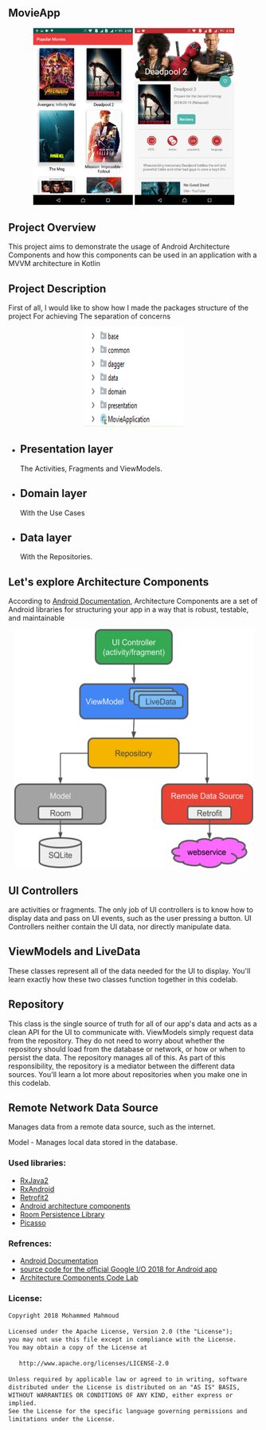 ## MovieApp
<p align="center">
<img src="Screenshot_popMovies.png" width="200"/>
<img src="Screenshot_DetailMovies.png" width="200"/>
</p>



## Project Overview

This project aims to demonstrate the usage of Android Architecture Components and how this components can be used in an application with a MVVM architecture in Kotlin 

## Project Description

First of all, I would like to show how I made the packages structure of the project For achieving The separation of concerns 

<p align="center">
<img src="ProjectStructure.PNG" alt="" width="200" height="200"/>
</p>

- ## Presentation layer 
    The Activities, Fragments and ViewModels.
- ## Domain layer 
    With the Use Cases
- ##  Data layer 
    With the Repositories.



## Let's explore Architecture Components  
According to [Android Documentation](https://developer.android.com/topic/libraries/architecture), Architecture Components are a set of Android libraries for structuring your app in a way that is robust, testable, and maintainable
<p align="center">
<img src="arccomponents.png" alt="" width="480" height="480"/>
</p>


## UI Controllers  
are activities or fragments. The only job of UI controllers is to know how to display data and pass on UI events, such as the user pressing a button. UI Controllers neither contain the UI data, nor directly manipulate data.

## ViewModels and LiveData 

These classes represent all of the data needed for the UI to display. You'll learn exactly how these two classes function together in this codelab.

## Repository 

This class is the single source of truth for all of our app's data and acts as a clean API for the UI to communicate with. ViewModels simply request data from the repository. They do not need to worry about whether the repository should load from the database or network, or how or when to persist the data. The repository manages all of this. As part of this responsibility, the repository is a mediator between the different data sources. You'll learn a lot more about repositories when you make one in this codelab.

## Remote Network Data Source 

Manages data from a remote data source, such as the internet.

Model - Manages local data stored in the database.



### Used libraries: ###
- [RxJava2](https://github.com/ReactiveX/RxJava)
- [RxAndroid](https://github.com/ReactiveX/RxAndroid)
- [Retrofit2](https://github.com/square/retrofit)
- [Android architecture components](https://developer.android.com/topic/libraries/architecture/index.html)
- [Room Persistence Library](https://developer.android.com/topic/libraries/architecture/room.html)
- [Picasso](https://github.com/square/picasso)

### Refrences: ###
- [ِAndroid Documentation](https://developer.android.com/topic/libraries/architecture)
- [source code for the official Google I/O 2018 for Android app](https://android-developers.googleblog.com/2018/08/google-releases-source-for-google-io.html)
- [Architecture Components Code Lab](https://codelabs.developers.google.com/codelabs/build-app-with-arch-components/index.html?index=..%2F..%2Findex#0)

### License: ###
~~~~
Copyright 2018 Mohammed Mahmoud 

Licensed under the Apache License, Version 2.0 (the "License");
you may not use this file except in compliance with the License.
You may obtain a copy of the License at

   http://www.apache.org/licenses/LICENSE-2.0

Unless required by applicable law or agreed to in writing, software
distributed under the License is distributed on an "AS IS" BASIS,
WITHOUT WARRANTIES OR CONDITIONS OF ANY KIND, either express or implied.
See the License for the specific language governing permissions and
limitations under the License.
~~~~

